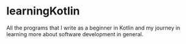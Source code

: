 # learningKotlin
All the programs that I write as a beginner in Kotlin and my journey in learning more about software development in general.

